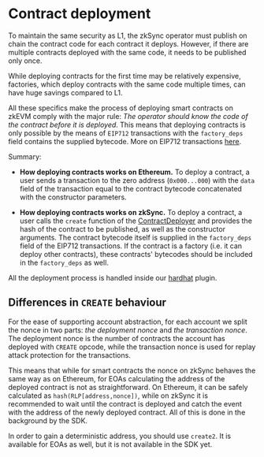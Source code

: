 # Contract deployment

To maintain the same security as L1, the zkSync operator must publish on chain the contract code for each contract it deploys. However, if there are multiple contracts deployed with the same code, it needs to be published only once.

While deploying contracts for the first time may be relatively expensive, factories, which deploy contracts with the same code multiple times, can have huge savings compared to L1.

All these specifics make the process of deploying smart contracts on zkEVM comply with the major rule: _The operator should know the code of the contract before it is deployed_. This means that deploying contracts is only possible by the means of `EIP712` transactions with the `factory_deps` field contains the supplied bytecode. More on EIP712 transactions [here](./../../../api/api.md#eip712).

Summary:

- **How deploying contracts works on Ethereum.**
  To deploy a contract, a user sends a transaction to the zero address (`0x000...000`) with the `data` field of the transaction equal to the contract bytecode concatenated with the constructor parameters.

- **How deploying contracts works on zkSync.**
  To deploy a contract, a user calls the `create` function of the [ContractDeployer](./system-contracts.md#contractdeployer) and provides the hash of the contract to be published, as well as the constructor arguments. The contract bytecode itself is supplied in the `factory_deps` field of the EIP712 transactions. If the contract is a factory (i.e. it can deploy other contracts), these contracts' bytecodes should be included in the `factory_deps` as well.

All the deployment process is handled inside our [hardhat](./../../../api/hardhat) plugin.

## Differences in `CREATE` behaviour

For the ease of supporting account abstraction, for each account we split the nonce in two parts: _the deployment nonce_ and _the transaction nonce_. The deployment nonce is the number of contracts the account has deployed with `CREATE` opcode, while the transaction nonce is used for replay attack protection for the transactions.

This means that while for smart contracts the nonce on zkSync behaves the same way as on Ethereum, for EOAs calculating the address of the deployed contract is not as straightforward. On Ethereum, it can be safely calculated as `hash(RLP[address,nonce])`, while on zkSync it is recommended to wait until the contract is deployed and catch the event with the address of the newly deployed contract. All of this is done in the background by the SDK.

In order to gain a deterministic address, you should use `create2`. It is available for EOAs as well, but it is not available in the SDK yet.
